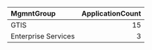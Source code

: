 | MgmntGroup          |   ApplicationCount |
|:--------------------|-------------------:|
| GTIS                |                 15 |
| Enterprise Services |                  3 |